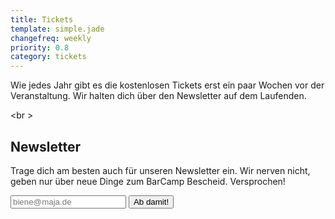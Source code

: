```yaml
---
title: Tickets
template: simple.jade
changefreq: weekly
priority: 0.8
category: tickets
---
```


Wie jedes Jahr gibt es die kostenlosen Tickets erst ein paar Wochen vor der Veranstaltung. Wir halten dich über den Newsletter auf dem Laufenden.

<br \>

<!--
##Anmeldung

<div class="signupFrame" ><iframe  src="//eventbrite.de/tickets-external?eid=18523209418&ref=etckt" frameborder="0" height="480" width="100%" vspace="0" hspace="0" marginheight="5" marginwidth="5" scrolling="auto" allowtransparency="true"></iframe><div style="font-family:Helvetica, Arial; font-size:10px; padding:5px 0 5px; margin:2px; width:100%; text-align:left;" ><a class="powered-by-eb" style="color: #dddddd; text-decoration: none;" target="_blank" href="http://www.eventbrite.de/r/etckt">Von Eventbrite</a></div></div>
-->

Newsletter
---------------
<form action="//barcamp-erfurt.us11.list-manage.com/subscribe/post?u=bee2bd36f7955bac93cfb70c0&amp;amp;id=26363c8317" method="post" id="mc-embedded-subscribe-form" name="mc-embedded-subscribe-form" target="_blank" novalidate="" class="newsletter-form validate">
  <p>Trage dich am besten auch für unseren Newsletter ein. Wir nerven nicht, geben nur über neue Dinge zum BarCamp Bescheid. Versprochen!</p>
  <input value="" name="EMAIL" placeholder="biene@maja.de" class="newsletter-email" type="email">
  <input value="Ab damit!" name="subscribe" class="button-signup" type="submit">
  <div style="position: absolute; left: -5000px;">
   <input name="b_bee2bd36f7955bac93cfb70c0_26363c8317" tabindex="-1" value="" type="text">
  </div>
</form>
<br \><br \>